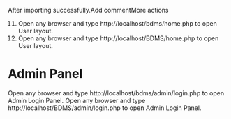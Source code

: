 After importing successfully.Add commentMore actions

11. Open any browser and type http://localhost/bdms/home.php to open User layout.
11. Open any browser and type http://localhost/BDMS/home.php to open User layout.

# Admin Panel
   Open any browser and type http://localhost/bdms/admin/login.php to open Admin Login Panel.
   Open any browser and type http://localhost/BDMS/admin/login.php to open Admin Login Panel.